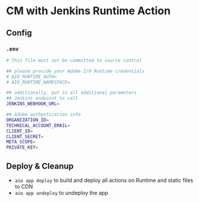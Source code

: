 # CM with Jenkins Runtime Action

## Config

### `.env`

```bash
# This file must not be committed to source control

## please provide your Adobe I/O Runtime credentials
# AIO_RUNTIME_AUTH=
# AIO_RUNTIME_NAMESPACE=

## additionally, put in all additional parameters
## Jenkins endpoint to call
JENKINS_WEBHOOK_URL=

## Adobe authentication info
ORGANIZATION_ID=
TECHNICAL_ACCOUNT_EMAIL=
CLIENT_ID=
CLIENT_SECRET=
META_SCOPE=
PRIVATE_KEY=
```

## Deploy & Cleanup

- `aio app deploy` to build and deploy all actions on Runtime and static files to CDN
- `aio app undeploy` to undeploy the app

